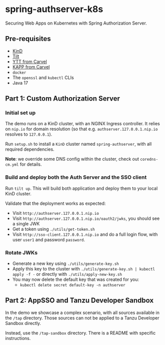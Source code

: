 # spring-authserver-k8s

Securing Web Apps on Kubernetes with Spring Authorization Server.

## Pre-requisites

- [KinD](kind.sigs.k8s.io/)
- [Tilt](http://tilt.dev/)
- [YTT from Carvel](https://carvel.dev/ytt/)
- [KAPP from Carvel](https://carvel.dev/kapp/)
- `docker`
- The `openssl` and `kubectl` CLIs
- Java 17

## Part 1: Custom Authorization Server

### Initial set up

The demo runs on a KinD cluster, with an NGINX Ingress controller. It relies on `nip.io` for domain
resolution (so that e.g. `authserver.127.0.0.1.nip.io` resolves to `127.0.0.1`).

Run `setup.sh` to install a `KinD` cluster named `spring-authserver`, with all required
dependencies.

**Note**: we override some DNS config within the cluster, check out `coredns-cm.yml` for details.

### Build and deploy both the Auth Server and the SSO client

Run `tilt up`. This will build both application and deploy them to your local KinD cluster.

Validate that the deployment works as expected:
- Visit `http://authserver.127.0.0.1.nip.io`
- Visit `http://authserver.127.0.0.1.nip.io/oauth2/jwks`, you should see a single JWK
- Get a token using `./utils/get-token.sh`
- Visit `http://sso-client.127.0.0.1.nip.io` and do a full login flow, with user `user1` and
  password `password`.

### Rotate JWKs

- Generate a new key using `./utils/generate-key.sh`
- Apply this key to the cluster with `./utils/generate-key.sh | kubectl apply -f -`
  or directly with `./utils/apply-new-key.sh`
- You may now delete the default key that was created for you:
  - `kubectl delete secret default-key -n authserver`

## Part 2: AppSSO and Tanzu Developer Sandbox

In the demo we showcase a complex scenario, with all sources available in the `/tap`
directory. Those sources can not be applied to a Tanzu Developer Sandbox directly.

Instead, use the `/tap-sandbox` directory. There is a README with specific instructions.
